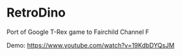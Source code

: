 # RetroDino
Port of Google T-Rex game to Fairchild Channel F 

Demo: https://www.youtube.com/watch?v=19KdbDYQsJM
